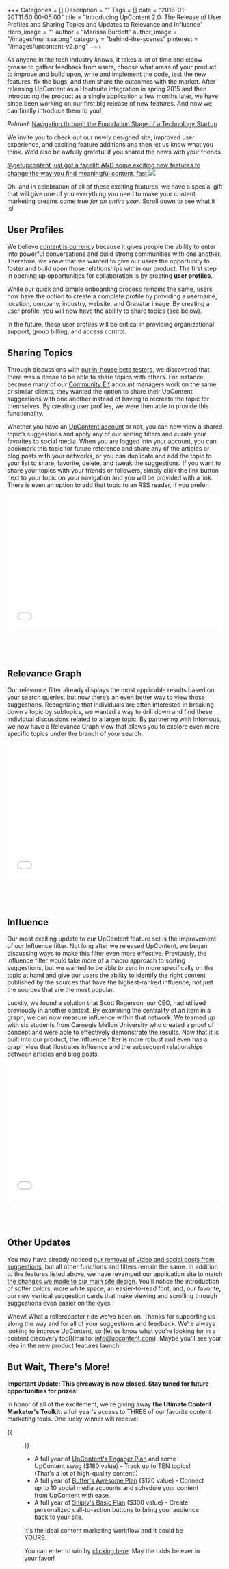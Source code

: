 +++
Categories = []
Description = ""
Tags = []
date = "2016-01-20T11:50:00-05:00"
title = "Introducing UpContent 2.0: The Release of User Profiles and Sharing Topics and Updates to Relevance and Influence"
Hero_image = ""
author = "Marissa Burdett"
author_image = "/images/marissa.png"
category = "behind-the-scenes"
pinterest = "/images/upcontent-v2.png"
+++

As anyone in the tech industry knows, it takes a lot of time and elbow grease to gather feedback from users, choose what areas of your product to improve and build upon, write and implement the code, test the new features, fix the bugs, and then share the outcomes with the market. After releasing UpContent as a Hootsuite integration in spring 2015 and then introducing the product as a single application a few months later, we have since been working on our first big release of new features. And now we can finally introduce them to you!

*Related:* [Navigating through the Foundation Stage of a Technology Startup](https://upcontent.com/post/navigating-the-foundation-stage/)

We invite you to check out our newly designed site, improved user experience, and exciting feature additions and then let us know what you think. We’d also be awfully grateful if you shared the news with your friends.

<a target="_blank" href="http://ctt.ec/n6A8e"><span class="tweetthis">@getupcontent just got a facelift AND some exciting new features to change the way you find meaningful content, fast.</span><img src="/images/twitter-bird.png" style="margin-bottom: 0 !important;" /></a>

Oh, and in celebration of all of these exciting features, we have a special gift that will give one of you everything you need to make your content marketing dreams come true *for an entire year*. Scroll down to see what it is!

## User Profiles

We believe [content is currency](https://upcontent.com/about/) because it gives people the ability to enter into powerful conversations and build strong communities with one another. Therefore, we knew that we wanted to give our users the opportunity to foster and build upon those relationships within our product. The first step in opening up opportunities for collaboration is by creating **user profiles**.

While our quick and simple onboarding process remains the same, users now have the option to create a complete profile by providing a username, location, company, industry, website, and Gravatar image. By creating a user profile, you will now have the ability to share topics (see below).

In the future, these user profiles will be critical in providing organizational support, group billing, and access control.

## Sharing Topics

Through discussions with [our in-house beta testers](https://upcontent.com/post/navigating-the-foundation-stage/), we discovered that there was a desire to be able to share topics with others. For instance, because many of our [Community Elf](http://communityelf.com) account managers work on the same or similar clients, they wanted the option to share their UpContent suggestions with one another instead of having to recreate the topic for themselves. By creating user profiles, we were then able to provide this functionality.

Whether you have an [UpContent account](http://my.upcontent.com) or not, you can now view a shared topic’s suggestions and apply any of our sorting filters and curate your favorites to social media. When you are logged into your account, you can bookmark this topic for future reference and share any of the articles or blog posts with your networks, or you can duplicate and add the topic to your list to share, favorite, delete, and tweak the suggestions. If you want to share your topics with your friends or followers, simply click the link button next to your topic on your navigation and you will be provided with a link. There is even an option to add that topic to an RSS reader, if you prefer.

<div class="wistia_responsive_padding" style="padding:62.5% 0 0 0;position:relative; margin-bottom: 90px;"><div class="wistia_responsive_wrapper" style="height:100%;left:0;position:absolute;top:0;width:100%;"><iframe src="//fast.wistia.net/embed/iframe/t0ebdew8wd?videoFoam=true" allowtransparency="true" frameborder="0" scrolling="no" class="wistia_embed" name="wistia_embed" allowfullscreen mozallowfullscreen webkitallowfullscreen oallowfullscreen msallowfullscreen width="100%" height="100%"></iframe></div></div>
<script src="//fast.wistia.net/assets/external/E-v1.js" async></script>

## Relevance Graph

Our relevance filter already displays the most applicable results based on your search queries, but now there’s an even better way to view those suggestions. Recognizing that individuals are often interested in breaking down a topic by subtopics, we wanted a way to drill down and find these individual discussions related to a larger topic. By partnering with Infomous, we now have a Relevance Graph view that allows you to explore even more specific topics under the branch of your search.

<div class="wistia_responsive_padding" style="padding:62.5% 0 0 0;position:relative; margin-bottom: 90px;"><div class="wistia_responsive_wrapper" style="height:100%;left:0;position:absolute;top:0;width:100%;"><iframe src="//fast.wistia.net/embed/iframe/twch2g5zhb?videoFoam=true" allowtransparency="true" frameborder="0" scrolling="no" class="wistia_embed" name="wistia_embed" allowfullscreen mozallowfullscreen webkitallowfullscreen oallowfullscreen msallowfullscreen width="100%" height="100%"></iframe></div></div>
<script src="//fast.wistia.net/assets/external/E-v1.js" async></script>

## Influence

Our most exciting update to our UpContent feature set is the improvement of our Influence filter. Not long after we released UpContent, we began discussing ways to make this filter even more effective. Previously, the influence filter would take more of a macro approach to sorting suggestions, but we wanted to be able to zero in more specifically on the topic at hand and give our users the ability to identify the right content published by the sources that have the highest-ranked influence, not just the sources that are the most popular.

Luckily, we found a solution that Scott Rogerson, our CEO, had utilized previously in another context. By examining the centrality of an item in a graph, we can now measure influence within that network. We teamed up with six students from Carnegie Mellon University who created a proof of concept and were able to effectively demonstrate the results. Now that it is built into our product, the influence filter is more robust and even has a graph view that illustrates influence and the subsequent relationships between articles and blog posts.

<div class="wistia_responsive_padding" style="padding:62.5% 0 0 0;position:relative; margin-bottom: 90px;"><div class="wistia_responsive_wrapper" style="height:100%;left:0;position:absolute;top:0;width:100%;"><iframe src="//fast.wistia.net/embed/iframe/9uq643qezt?videoFoam=true" allowtransparency="true" frameborder="0" scrolling="no" class="wistia_embed" name="wistia_embed" allowfullscreen mozallowfullscreen webkitallowfullscreen oallowfullscreen msallowfullscreen width="100%" height="100%"></iframe></div></div>
<script src="//fast.wistia.net/assets/external/E-v1.js" async></script>

## Other Updates

You may have already noticed [our removal of video and social posts from suggestions](https://upcontent.com/post/removing-video-and-social/), but all other functions and filters remain the same. In addition to the features listed above, we have revamped our application site to match [the changes we made to our main site design](https://upcontent.com/post/design-interview/). You’ll notice the introduction of softer colors, more white space, an easier-to-read font, and, our favorite, our new vertical suggestion cards that make viewing and scrolling through suggestions even easier on the eyes.

Whew! What a rollercoaster ride we’ve been on. Thanks for supporting us along the way and for all of your suggestions and feedback. We’re always looking to improve UpContent, so [let us know what you’re looking for in a content discovery tool](mailto: info@upcontent.com). Maybe you’ll see your idea in the new product features launch!

## But Wait, There's More!

**Important Update: This giveaway is now closed. Stay tuned for future opportunities for prizes!**

In honor of all of the excitement, we're giving away **the Utimate Content Marketer's Toolkit**: a full year's access to THREE of our favorite content marketing tools. One lucky winner will receive:

{{<figure src="/images/giveaway-winnings.png" title="" alt="UpContent Giveaway Prize" caption-top="false">}}

- A full year of [UpContent's Engager Plan](https://upcontent.com/pricing) and some UpContent swag ($180 value) - Track up to TEN topics! (That's a lot of high-quality content!)
- A full year of [Buffer's Awesome Plan](http://buffer.com/awesome) ($120 value) - Connect up to 10 social media accounts and schedule your content from UpContent with ease.
- A full year of [Sniply's Basic Plan](http://snip.ly/upgrade/) ($300 value) - Create personalized call-to-action buttons to bring your audience back to your site.

It's the ideal content marketing workflow and it could be YOURS.

You can enter to win by [clicking here](https://upcontent.com/landing/giveaway). May the odds be ever in your favor!
